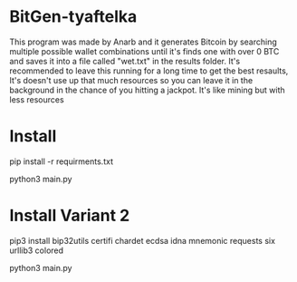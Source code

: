 # BitGen-tyaftelka
This program was made by Anarb and it generates Bitcoin by searching multiple possible
wallet combinations until it's finds one with over 0 BTC and saves it into
a file called "wet.txt" in the results folder.
It's recommended to leave this running for a long time to get the best resaults, It's doesn't use up
that much resources so you can leave it in the background in the chance of you hitting a jackpot.
It's like mining but with less resources


# Install
pip install -r requirments.txt

python3 main.py

# Install Variant 2

pip3 install bip32utils certifi chardet ecdsa idna mnemonic requests six urllib3 colored

python3 main.py
